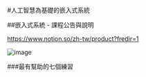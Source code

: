 #人工智慧為基礎的嵌入式系統

##嵌入式系統 - 課程公告與說明

https://www.notion.so/zh-tw/product?fredir=1

![image](https://github.com/bill920112/ITEE2024/assets/144580649/0672d4f7-7db3-4cd5-ae02-167d7cf5b1f5)

###最有幫助的七個練習

